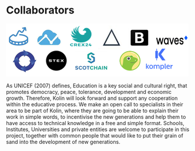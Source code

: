 # Collaborators



![](../.gitbook/assets/image%20%288%29.png)


  

  
As UNICEF \(2007\) defines, Education is a key social and cultural right, that promotes democracy, peace, tolerance, development and economic growth. Therefore, Kolin will look forward and support any cooperation within the educative process. We make an open call to specialists in their area to be part of Kolin, where they are going to be able to explain their work in simple words, to incentivise the new generations and help them to have access to technical knowledge in a free and simple format. Schools, Institutes, Universities and private entities are welcome to participate in this project, together with common people that would like to put their grain of sand into the development of new generations.

